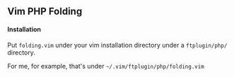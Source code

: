 ## Vim PHP Folding

#### Installation
Put `folding.vim` under your vim installation directory under a `ftplugin/php/` directory.

For me, for example, that's under `~/.vim/ftplugin/php/folding.vim`
